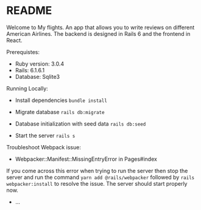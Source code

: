 # README

Welcome to My flights. An app that allows you to write reviews on different American Airlines. The backend is designed in Rails 6 and the frontend in React.

Prerequistes:

* Ruby version: 3.0.4
* Rails: 6.1.6.1
* Database: Sqlite3

Running Locally:

* Install dependencies ``` bundle install ```

* Migrate database ``` rails db:migrate ```

* Database initialization with seed data ``` rails db:seed ``` 

* Start the server ``` rails s ```


Troubleshoot Webpack issue:

* Webpacker::Manifest::MissingEntryError in Pages#index

If you come across this error when trying to run the server then stop the server and run the command ``` yarn add @rails/webpacker ``` followed by ``` rails webpacker:install ``` to resolve the issue. The server should start properly now.

* ...

